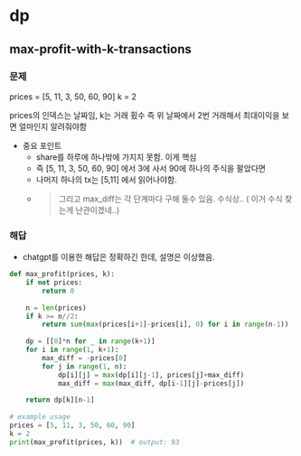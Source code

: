 # dp

## max-profit-with-k-transactions

### 문제

prices = [5, 11, 3, 50, 60, 90] 
k = 2

prices의 인덱스는 날짜임, k는 거래 횠수 즉 위 날짜에서 2번 거래해서 최대이익을 
보면 얼마인지 알려줘야함

- 중요 포인트
  - share를 하루에 하나밖에 가지지 못함. 이게 핵심
  - 즉 [5, 11, 3, 50, 60, 90]  에서 3에 사서 90에 하나의 주식을 팔았다면
  - 나머지 하나의 tx는 [5,11] 에서 읽어나야함.
  - > 그리고 max_diff는 각 단계마다 구해 둘수 있음. 수식상.. ( 이거 수식 찾는게 난관이겠네..)

### 해답

- chatgpt를 이용한 해답은 정확하긴 한데, 설명은 이상했음. 

```python
def max_profit(prices, k):
    if not prices:
        return 0
    
    n = len(prices)
    if k >= n//2:
        return sum(max(prices[i+1]-prices[i], 0) for i in range(n-1))
    
    dp = [[0]*n for _ in range(k+1)]
    for i in range(1, k+1):
        max_diff = -prices[0]
        for j in range(1, n):
            dp[i][j] = max(dp[i][j-1], prices[j]+max_diff)
            max_diff = max(max_diff, dp[i-1][j]-prices[j])
    
    return dp[k][n-1]
    
# example usage
prices = [5, 11, 3, 50, 60, 90]
k = 2
print(max_profit(prices, k))  # output: 93

```
